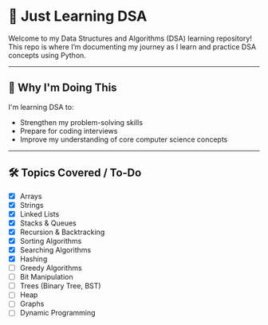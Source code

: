 # 📘 Just Learning DSA

Welcome to my Data Structures and Algorithms (DSA) learning repository!  
This repo is where I’m documenting my journey as I learn and practice DSA concepts using Python.

---

## 🧠 Why I'm Doing This

I'm learning DSA to:

- Strengthen my problem-solving skills
- Prepare for coding interviews
- Improve my understanding of core computer science concepts

---

## 🛠 Topics Covered / To-Do

- [x] Arrays
- [x] Strings
- [x] Linked Lists
- [x] Stacks & Queues
- [x] Recursion & Backtracking
- [x] Sorting Algorithms
- [x] Searching Algorithms
- [x] Hashing
- [ ] Greedy Algorithms
- [ ] Bit Manipulation
- [ ] Trees (Binary Tree, BST)
- [ ] Heap
- [ ] Graphs
- [ ] Dynamic Programming

